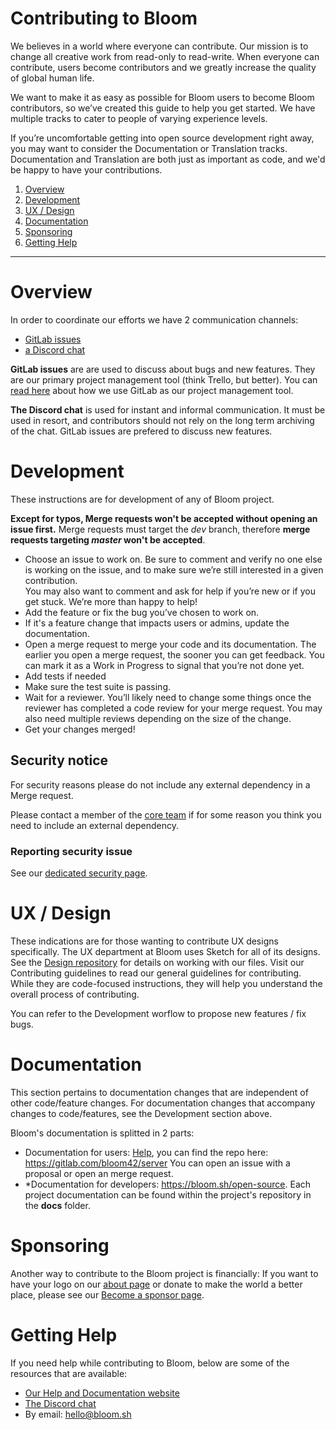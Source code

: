 # Contributing to Bloom

We believes in a world where everyone can contribute. Our mission is to change
all creative work from read-only to read-write. When everyone can contribute,
users become contributors and we greatly increase the quality of global human life.


We want to make it as easy as possible for Bloom users to become Bloom contributors,
so we’ve created this guide to help you get started. We have multiple tracks to cater
to people of varying experience levels.


If you’re uncomfortable getting into open source development right away, you may
want to consider the Documentation or Translation tracks. Documentation and
Translation are both just as important as code, and we'd be happy to have your
contributions.


1. [Overview](#overview)
2. [Development](#development)
3. [UX / Design](#ux-design)
4. [Documentation](#documentation)
5. [Sponsoring](#sponsoring)
6. [Getting Help](#getting-help)

-------------------------------

# Overview

In order to coordinate our efforts we have 2 communication channels:
* <a href="https://gitlab.com/groups/bloom42/-/issues" target="_blank" rel="noopener">GitLab issues</a></li>
* <a href="https://discord.gg/HmDQDGv" target="_blank" rel="noopener">a Discord chat</a></li>


**GitLab issues** are are used to discuss about bugs and new features. They are our primary
project management tool (think Trello, but better). You can
<a href="https://www.buggycoder.com/project-management-with-gitlab" target="_blank" rel="noopener">read here</a> about how we use GitLab as our
project management tool.


**The Discord chat** is used for instant and informal communication. It must be used in resort,
and contributors should not rely on the long term archiving of the chat. GitLab issues are prefered to discuss new features.


# Development

These instructions are for development of any of Bloom project.

**Except for typos, Merge requests won't be accepted without opening an issue first.**
Merge requests must target the *dev* branch, therefore **merge requests targeting *master* won't be accepted**.

* Choose an issue to work on. Be sure to comment and verify no one else is working on the issue, and to make sure we’re still interested in a given contribution.<br/>
  You may also want to comment and ask for help if you’re new or if you get stuck. We’re more than happy to help!
* Add the feature or fix the bug you’ve chosen to work on.
* If it's a feature change that impacts users or admins, update the documentation.
* Open a merge request to merge your code and its documentation. The earlier you open a merge request, the sooner you can get feedback. You can mark it as a Work in Progress to signal that you’re not done yet.
* Add tests if needed
* Make sure the test suite is passing.
* Wait for a reviewer. You’ll likely need to change some things once the reviewer has completed a code review for your merge request. You may also need multiple reviews depending on the size of the change.
* Get your changes merged!



## Security notice

For security reasons please do not include any external dependency in a Merge request.

Please contact a member of the <a href="https://bloom.sh/about" target="_blank" rel="noopener">core team</a> if
  for some reason you think you need to include an external dependency.


### Reporting security issue

See our <a href="https://bloom.sh/security" target="_blank" rel="noopener">dedicated security page</a>.


# UX / Design

These indications are for those wanting to contribute UX designs specifically.
The UX department at Bloom uses Sketch for all of its designs. See the <a href="https://gitlab.com/bloom42/design">
Design repository</a> for details on working with our files.
Visit our Contributing guidelines to read our general guidelines for contributing.
While they are code-focused instructions, they will help you understand the overall process of contributing.


You can refer to the Development worflow to propose new features / fix bugs.


# Documentation

This section pertains to documentation changes that are independent of other
code/feature changes. For documentation changes that accompany changes to
code/features, see the Development section above.


Bloom's documentation is splitted in 2 parts:
* Documentation for users: <a href="https://bloom.sh/help" target="_blank" rel="noopener">Help</a>,
  you can find the repo here: <a href="https://gitlab.com/bloom42/server">https://gitlab.com/bloom42/server</a>
  You can open an issue with a proposal or open an merge request.
* *Documentation for developers: <a href="https://bloom.sh/open-source">https://bloom.sh/open-source</a>.
  Each project documentation can be found within the project's repository in the <b>docs</b> folder.


# Sponsoring

 Another way to contribute to the Bloom project is financially: If you want to have your logo
on our <a href="https://bloom.sh/about" target="_blank" rel="noopener">about page</a> or donate to make the world a better place, please see our
<a href="https://bloom.sh/become-a-sponsor" target="_blank" rel="noopener">Become a sponsor page</a>.


# Getting Help

If you need help while contributing to Bloom, below are some of the resources that are available:

* <a href="https://bloom.sh/help" target="_blank" rel="noopener">Our Help and Documentation website</a>
* <a href="https://discordapp.com/invite/HmDQDGv">The Discord chat</a>
* By email: <a href="mailto:hello@bloom.sh">hello@bloom.sh</a>

<!--
See https://github.com/golang/go/blob/master/CONTRIBUTING.md
https://github.com/rust-lang/rust/blob/master/CONTRIBUTING.md
https://github.com/flutter/flutter/blob/master/CONTRIBUTING.md
https://about.gitlab.com/community/contribute/
https://about.gitlab.com/company/culture/contribute/
https://docs.gitlab.com/ee/development/contributing/
https://github.com/kubernetes/community/tree/master/contributors/guide
 -->
